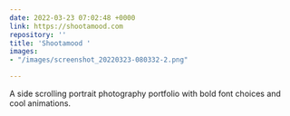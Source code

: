 ```yaml
---
date: 2022-03-23 07:02:48 +0000
link: https://shootamood.com
repository: ''
title: 'Shootamood '
images:
- "/images/screenshot_20220323-080332-2.png"

---
```

A side scrolling portrait photography portfolio with bold font choices and cool animations.